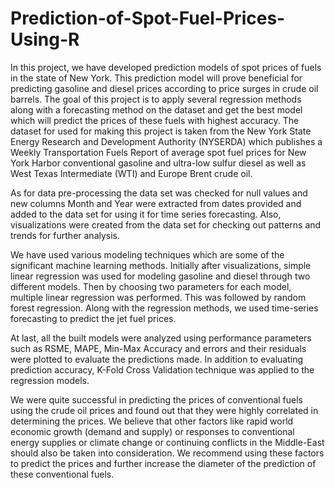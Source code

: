 # Prediction-of-Spot-Fuel-Prices-Using-R

In this project, we have developed prediction models of spot prices of fuels in the state of New York. This prediction model will prove beneficial for predicting gasoline and diesel prices according to price surges in crude oil barrels. The goal of this project is to apply several regression methods along with a forecasting method on the dataset and get the best model which will predict the prices of these fuels with highest accuracy. The dataset for used for making this project is taken from the New York State Energy Research and Development Authority (NYSERDA) which publishes a Weekly Transportation Fuels Report of average spot fuel prices for New York Harbor conventional gasoline and ultra-low sulfur diesel as well as West Texas Intermediate (WTI) and Europe Brent crude oil. 

As for data pre-processing the data set was checked for null values and new columns Month and Year were extracted from dates provided and added to the data set for using it for time series forecasting. Also, visualizations were created from the data set for checking out patterns and trends for further analysis. 

We have used various modeling techniques which are some of the significant machine learning methods. Initially after visualizations, simple linear regression was used for modeling gasoline and diesel through two different models. Then by choosing two parameters for each model, multiple linear regression was performed. This was followed by random forest regression. Along with the regression methods, we used time-series forecasting to predict the jet fuel prices.

At last, all the built models were analyzed using performance parameters such as RSME, MAPE, Min-Max Accuracy and errors and their residuals were plotted to evaluate the predictions made. In addition to evaluating prediction accuracy, K-Fold Cross Validation technique was applied to the regression models.

We were quite successful in predicting the prices of conventional fuels using the crude oil prices and found out that they were highly correlated in determining the prices. We believe that other factors like rapid world economic growth (demand and supply) or responses to conventional energy supplies or climate change or continuing conflicts in the Middle-East should also be taken into consideration. We recommend using these factors to predict the prices and further increase the diameter of the prediction of these conventional fuels.
